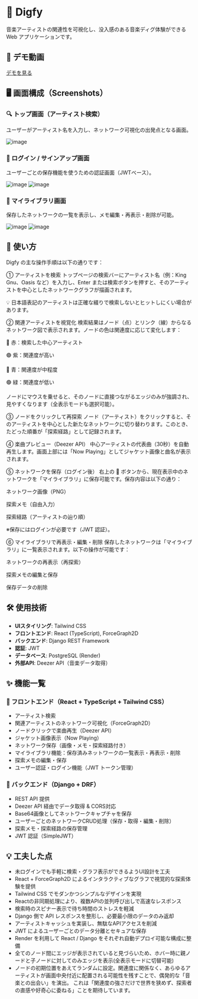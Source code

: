# 🎵 Digfy

音楽アーティストの関連性を可視化し、没入感のある音楽ディグ体験ができる Web アプリケーションです。

## 🔗 デモ動画

[デモを見る](https://github.com/user-attachments/assets/9c9af5c6-c065-441d-9ac1-116ca003021c)

## 🖥 画面構成（Screenshots）

### 🔍 トップ画面（アーティスト検索）

ユーザーがアーティスト名を入力し、ネットワーク可視化の出発点となる画面。

![image](https://github.com/user-attachments/assets/ce57a021-6195-476f-bfce-6843d1a95a1d)

### 🔐 ログイン / サインアップ画面

ユーザーごとの保存機能を使うための認証画面（JWTベース）。

![image](https://github.com/user-attachments/assets/e85e094c-472d-4f70-ab40-d27142d9dfdb)
![image](https://github.com/user-attachments/assets/145788c3-301f-4e9f-91b0-73d7d33af737)


### 📁 マイライブラリ画面

保存したネットワークの一覧を表示し、メモ編集・再表示・削除が可能。

![image](https://github.com/user-attachments/assets/0f629009-8808-4853-ad69-64b1d36f422f)
![image](https://github.com/user-attachments/assets/6c384d7a-4c40-47b0-bc2a-6be186f342aa)

## 🧭 使い方
Digfy の主な操作手順は以下の通りです：

① アーティストを検索
トップページの検索バーにアーティスト名（例：King Gnu、Oasis など）を入力し、Enter または検索ボタンを押すと、そのアーティストを中心としたネットワークグラフが描画されます。

💡 日本語表記のアーティストは正確な綴りで検索しないとヒットしにくい場合があります。

② 関連アーティストを視覚化
検索結果はノード（点）とリンク（線）からなるネットワーク図で表示されます。ノードの色は関連度に応じて変化します：

🔴 赤：検索した中心アーティスト

🟣 紫：関連度が高い

🔵 青：関連度が中程度

🟢 緑：関連度が低い

ノードにマウスを乗せると、そのノードに直接つながるエッジのみが強調され、見やすくなります（全表示モードも選択可能）。

③ ノードをクリックして再探索
ノード（アーティスト）をクリックすると、そのアーティストを中心とした新たなネットワークに切り替わります。このとき、たどった順番が「探索経路」として記録されます。

④ 楽曲プレビュー（Deezer API）
中心アーティストの代表曲（30秒）を自動再生します。画面上部には「Now Playing」としてジャケット画像と曲名が表示されます。

⑤ ネットワークを保存（ログイン後）
右上の 📁 ボタンから、現在表示中のネットワークを「マイライブラリ」に保存可能です。保存内容は以下の通り：

ネットワーク画像（PNG）

探索メモ（自由入力）

探索経路（アーティストの辿り順）

※保存にはログインが必要です（JWT 認証）。

⑥ マイライブラリで再表示・編集・削除
保存したネットワークは「マイライブラリ」に一覧表示されます。以下の操作が可能です：

ネットワークの再表示（再探索）

探索メモの編集と保存

保存データの削除


## 🛠️ 使用技術

* **UIスタイリング**: Tailwind CSS
* **フロントエンド**: React (TypeScript), ForceGraph2D
* **バックエンド**: Django REST Framework
* **認証**: JWT
* **データベース**: PostgreSQL (Render)
* **外部API**: Deezer API（音楽データ取得）

## ✨ 機能一覧

### 🎨 フロントエンド（React + TypeScript + Tailwind CSS）

* アーティスト検索
* 関連アーティストのネットワーク可視化（ForceGraph2D）
* ノードクリックで楽曲再生（Deezer API）
* ジャケット画像表示（Now Playing）
* ネットワーク保存（画像・メモ・探索経路付き）
* マイライブラリ機能：保存済みネットワークの一覧表示・再表示・削除
* 探索メモの編集・保存
* ユーザー認証・ログイン機能（JWT トークン管理）

### 🐍 バックエンド（Django + DRF）

* REST API 提供
* Deezer API 経由でデータ取得 & CORS対応
* Base64画像としてネットワークキャプチャを保存
* ユーザーごとのネットワークCRUD処理（保存・取得・編集・削除）
* 探索メモ・探索経路の保存管理
* JWT 認証（SimpleJWT）

## 💡 工夫した点

* 未ログインでも手軽に検索・グラフ表示ができるようUI設計を工夫
* React + ForceGraph2D によるインタラクティブなグラフで視覚的な探索体験を提供
* Tailwind CSS でモダンかつシンプルなデザインを実現
* Reactの非同期処理により、複数APIの並列呼び出しで高速なレスポンス
* 検索時のスピナー表示で待ち時間のストレスを軽減
* Django 側で API レスポンスを整形し、必要最小限のデータのみ返却
* アーティストキャッシュを実装し、無駄なAPIアクセスを削減
* JWT によるユーザーごとのデータ分離とセキュアな保存
* Render を利用して React / Django をそれぞれ自動デプロイ可能な構成に整備
* 全てのノード間にエッジが表示されていると見づらいため、ホバー時に親ノードと子ノードに対してのみエッジを表示(全表示モードに切替可能)
* ノードの初期位置をあえてランダムに設定。関連度に関係なく、あらゆるアーティストが画面中央付近に配置される可能性を残すことで、偶発的な「音楽との出会い」を演出。
  これは「関連度の強さだけで世界を狭めず、探索者の直感や好奇心に委ねる」ことを期待しています。
